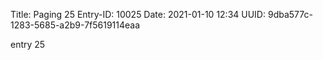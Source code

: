 Title: Paging 25
Entry-ID: 10025
Date: 2021-01-10 12:34
UUID: 9dba577c-1283-5685-a2b9-7f5619114eaa

entry 25
